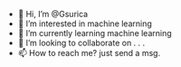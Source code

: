 - 👋 Hi, I’m @Gsurica
- 👀 I’m interested in machine learning
- 🌱 I’m currently learning machine learning
- 💞️ I’m looking to collaborate on . . .
- 📫 How to reach me? just send a msg.

<!---
Gsurica/Gsurica is a ✨ special ✨ repository because its `README.md` (this file) appears on your GitHub profile.
You can click the Preview link to take a look at your changes.
--->
